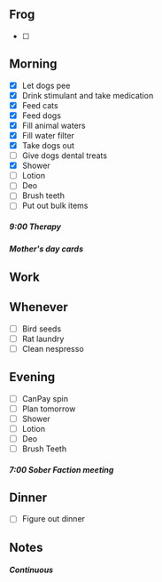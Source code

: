 ## Frog
- [ ] 

## Morning 
- [x] Let dogs pee
- [x] Drink stimulant and take medication
- [x] Feed cats
- [x] Feed dogs
- [x] Fill animal waters
- [x] Fill water filter
- [x] Take dogs out 
- [ ] Give dogs dental treats
- [x] Shower
- [ ] Lotion
- [ ] Deo
- [ ] Brush teeth
- [ ] Put out bulk items

##### 9:00 Therapy

##### Mother's day cards

## Work

## Whenever
- [ ] Bird seeds
- [ ] Rat laundry
- [ ] Clean nespresso

## Evening
- [ ] CanPay spin
- [ ] Plan tomorrow 
- [ ] Shower 
- [ ] Lotion 
- [ ] Deo 
- [ ] Brush Teeth 

##### 7:00 Sober Faction meeting

## Dinner
- [ ] Figure out dinner

## Notes 

##### Continuous 
